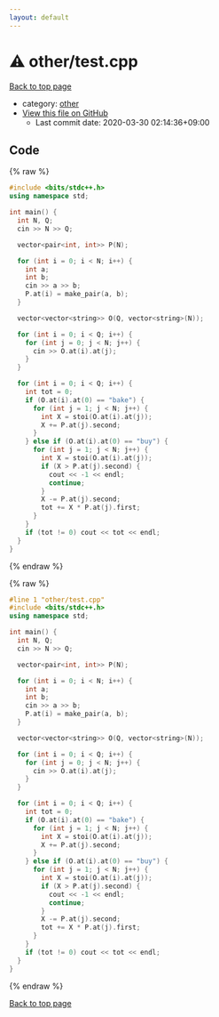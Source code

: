 ```yaml
---
layout: default
---
```


<!-- mathjax config similar to math.stackexchange -->
<script type="text/javascript" async
  src="https://cdnjs.cloudflare.com/ajax/libs/mathjax/2.7.5/MathJax.js?config=TeX-MML-AM_CHTML">
</script>
<script type="text/x-mathjax-config">
  MathJax.Hub.Config({
    TeX: { equationNumbers: { autoNumber: "AMS" }},
    tex2jax: {
      inlineMath: [ ['$','$'] ],
      processEscapes: true
    },
    "HTML-CSS": { matchFontHeight: false },
    displayAlign: "left",
    displayIndent: "2em"
  });
</script>

<script type="text/javascript" src="https://cdnjs.cloudflare.com/ajax/libs/jquery/3.4.1/jquery.min.js"></script>
<script src="https://cdn.jsdelivr.net/npm/jquery-balloon-js@1.1.2/jquery.balloon.min.js" integrity="sha256-ZEYs9VrgAeNuPvs15E39OsyOJaIkXEEt10fzxJ20+2I=" crossorigin="anonymous"></script>
<script type="text/javascript" src="../../assets/js/copy-button.js"></script>
<link rel="stylesheet" href="../../assets/css/copy-button.css" />


# :warning: other/test.cpp

<a href="../../index.html">Back to top page</a>

* category: <a href="../../index.html#795f3202b17cb6bc3d4b771d8c6c9eaf">other</a>
* <a href="{{ site.github.repository_url }}/blob/master/other/test.cpp">View this file on GitHub</a>
    - Last commit date: 2020-03-30 02:14:36+09:00




## Code

<a id="unbundled"></a>
{% raw %}
```cpp
#include <bits/stdc++.h>
using namespace std;

int main() {
  int N, Q;
  cin >> N >> Q;

  vector<pair<int, int>> P(N);

  for (int i = 0; i < N; i++) {
    int a;
    int b;
    cin >> a >> b;
    P.at(i) = make_pair(a, b);
  }

  vector<vector<string>> O(Q, vector<string>(N));

  for (int i = 0; i < Q; i++) {
    for (int j = 0; j < N; j++) {
      cin >> O.at(i).at(j);
    }
  }

  for (int i = 0; i < Q; i++) {
    int tot = 0;
    if (O.at(i).at(0) == "bake") {
      for (int j = 1; j < N; j++) {
        int X = stoi(O.at(i).at(j));
        X += P.at(j).second;
      }
    } else if (O.at(i).at(0) == "buy") {
      for (int j = 1; j < N; j++) {
        int X = stoi(O.at(i).at(j));
        if (X > P.at(j).second) {
          cout << -1 << endl;
          continue;
        }
        X -= P.at(j).second;
        tot += X * P.at(j).first;
      }
    }
    if (tot != 0) cout << tot << endl;
  }
}
```
{% endraw %}

<a id="bundled"></a>
{% raw %}
```cpp
#line 1 "other/test.cpp"
#include <bits/stdc++.h>
using namespace std;

int main() {
  int N, Q;
  cin >> N >> Q;

  vector<pair<int, int>> P(N);

  for (int i = 0; i < N; i++) {
    int a;
    int b;
    cin >> a >> b;
    P.at(i) = make_pair(a, b);
  }

  vector<vector<string>> O(Q, vector<string>(N));

  for (int i = 0; i < Q; i++) {
    for (int j = 0; j < N; j++) {
      cin >> O.at(i).at(j);
    }
  }

  for (int i = 0; i < Q; i++) {
    int tot = 0;
    if (O.at(i).at(0) == "bake") {
      for (int j = 1; j < N; j++) {
        int X = stoi(O.at(i).at(j));
        X += P.at(j).second;
      }
    } else if (O.at(i).at(0) == "buy") {
      for (int j = 1; j < N; j++) {
        int X = stoi(O.at(i).at(j));
        if (X > P.at(j).second) {
          cout << -1 << endl;
          continue;
        }
        X -= P.at(j).second;
        tot += X * P.at(j).first;
      }
    }
    if (tot != 0) cout << tot << endl;
  }
}

```
{% endraw %}

<a href="../../index.html">Back to top page</a>

